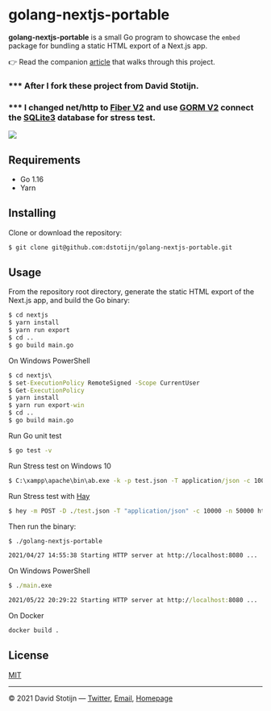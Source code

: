 # golang-nextjs-portable

**golang-nextjs-portable** is a small Go program to showcase the `embed` package
for bundling a static HTML export of a Next.js app.

👉 Read the companion
[article](https://v0x.nl/articles/portable-apps-go-nextjs) that walks
through this project.

### *** After I fork these project from David Stotijn.

### *** I changed net/http to [Fiber V2](https://github.com/gofiber/fiber) and use [GORM V2](https://github.com/go-gorm/gorm) connect the [SQLite3](https://github.com/mattn/go-sqlite3) database for stress test.

<img src="https://v0x.nl/assets/articles/golang-nextjs-portable-og.png">

## Requirements

- Go 1.16
- Yarn

## Installing

Clone or download the repository:

```sh
$ git clone git@github.com:dstotijn/golang-nextjs-portable.git
```

## Usage

From the repository root directory, generate the static HTML export of the Next.js
app, and build the Go binary:

```sh
$ cd nextjs
$ yarn install
$ yarn run export
$ cd ..
$ go build main.go
```

On Windows PowerShell

```bat
$ cd nextjs\
$ set-ExecutionPolicy RemoteSigned -Scope CurrentUser
$ Get-ExecutionPolicy
$ yarn install
$ yarn run export-win
$ cd ..
$ go build main.go
```

Run Go unit test

```sh
$ go test -v
```

Run Stress test on Windows 10

```bat
$ C:\xampp\apache\bin\ab.exe -k -p test.json -T application/json -c 10000 -n 70000 http://localhost:8080/add
```

Run Stress test with [Hay](https://github.com/rakyll/hey)

```bat
$ hey -m POST -D ./test.json -T "application/json" -c 10000 -n 50000 http://localhost:8080/add
```

Then run the binary:

```sh
$ ./golang-nextjs-portable

2021/04/27 14:55:38 Starting HTTP server at http://localhost:8080 ...
```

On Windows PowerShell

```bat
$ ./main.exe

2021/05/22 20:29:22 Starting HTTP server at http://localhost:8080 ...
```

On Docker

```sh
docker build .
```

## License

[MIT](/LICENSE)

---

© 2021 David Stotijn — [Twitter](https://twitter.com/dstotijn), [Email](mailto:dstotijn@gmail.com), [Homepage](https://v0x.nl)
